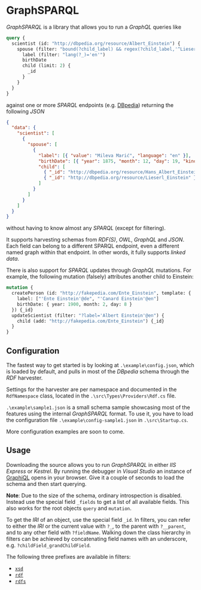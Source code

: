 ﻿GraphSPARQL
===========

_GraphSPARQL_ is a library that allows you to run a _GraphQL_ queries like
```graphql
query {
  scientist (id: "http://dbpedia.org/resource/Albert_Einstein") {
    spouse (filter: "bound(?child_label) && regex(?child_label,'^Lieserl')") {
      label (filter: "lang(?_)='en'")
      birthDate
      child (limit: 2) {
        _id
      }
    }
  }
}
```
against one or more _SPARQL_ endpoints (e.g.
[DBpedia](https://dbpedia.org/sparql)) returning the following _JSON_
```json
{
  "data": {
    "scientist": [
      {
        "spouse": [
          {
            "label": [{ "value": "Mileva Marić", "language": "en" }],
            "birthDate": [{ "year": 1875, "month": 12, "day": 19, "kind": 0 }],
            "child": [
              { "_id": "http://dbpedia.org/resource/Hans_Albert_Einstein" },
              { "_id": "http://dbpedia.org/resource/Lieserl_Einstein" }
            ]
          }
        ]
      }
    ]
  }
}
```
without having to know almost any _SPARQL_ (except for filtering).

It supports harvesting schemas from _RDF(S)_, _OWL_, _GraphQL_ and _JSON_.
Each field can belong to a different SPARQL endpoint, even a different named
graph within that endpoint. In other words, it fully supports _linked data_.

There is also support for _SPARQL_ updates through _GraphQL_ mutations.
For example, the following mutation (falsely) attributes another child to
Einstein:
```graphql
mutation {
  createPerson (id: "http://fakepedia.com/Ente_Einstein", template: {
    label: ["'Ente Einstein'@de", "'Canard Einstein'@en"]
    birthDate: { year: 1900, month: 2, day: 8 }
  }) {_id}
  updateScientist (filter: "?label='Albert Einstein'@en") {
    child (add: "http://fakepedia.com/Ente_Einstein") {_id}
  }
}
```

Configuration
-------------
The fastest way to get started is by looking at `.\example\config.json`, which
is loaded by default, and pulls in most of the _DBpedia_ schema through the
_RDF_ harvester.

Settings for the harvester are per namespace and documented in the
`RdfNamespace` class, located in the `.\src\Types\Providers\Rdf.cs` file.

`.\example\sample1.json` is a small schema sample showcasing most of the
features using the internal _GraphSPARQL_ format. To use it, you have to load
the configuration file `.\example\config-sample1.json` in `.\src\Startup.cs`.

More configuration examples are soon to come.

Usage
-----
Downloading the source allows you to run _GraphSPARQL_ in either _IIS Express_
or _Kestrel_. By running the debugger in _Visual Studio_ an instance of
[GraphiQL](https://github.com/graphql/graphiql) opens in your browser. Give it
a couple of seconds to load the schema and then start querying.

**Note**: Due to the size of the schema, ordinary introspection is disabled.
Instead use the special field `_fields` to get a list of all available fields.
This also works for the root objects `query` and `mutation`.

To get the _IRI_ of an object, use the special field `_id`. In filters, you
can refer to either the _IRI_ or the current value with `?_`, to the parent
with `?__parent`, and to any other field with `?fieldName`. Walking down the
class hierarchy in filters can be achieved by concatenating field names with
an underscore, e.g. `?childField_grandChildField`.

The following three prefixes are available in filters:

- [`xsd`](http://www.w3.org/2001/XMLSchema)
- [`rdf`](http://www.w3.org/1999/02/22-rdf-syntax-ns#)
- [`rdfs`](http://www.w3.org/2000/01/rdf-schema#)
